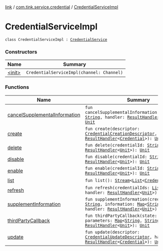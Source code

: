 [link](../../index.md) / [com.tink.service.credential](../index.md) / [CredentialServiceImpl](./index.md)

# CredentialServiceImpl

`class CredentialServiceImpl : `[`CredentialService`](../-credential-service/index.md)

### Constructors

| Name | Summary |
|---|---|
| [&lt;init&gt;](-init-.md) | `CredentialServiceImpl(channel: Channel)` |

### Functions

| Name | Summary |
|---|---|
| [cancelSupplementalInformation](cancel-supplemental-information.md) | `fun cancelSupplementalInformation(credentialId: `[`String`](https://kotlinlang.org/api/latest/jvm/stdlib/kotlin/-string/index.html)`, handler: `[`ResultHandler`](../../com.tink.service.handler/-result-handler/index.md)`<`[`Unit`](https://kotlinlang.org/api/latest/jvm/stdlib/kotlin/-unit/index.html)`>): `[`Unit`](https://kotlinlang.org/api/latest/jvm/stdlib/kotlin/-unit/index.html) |
| [create](create.md) | `fun create(descriptor: `[`CredentialCreationDescriptor`](../-credential-creation-descriptor/index.md)`, handler: `[`ResultHandler`](../../com.tink.service.handler/-result-handler/index.md)`<`[`Credential`](../../com.tink.model.credential/-credential/index.md)`>): `[`Unit`](https://kotlinlang.org/api/latest/jvm/stdlib/kotlin/-unit/index.html) |
| [delete](delete.md) | `fun delete(credentialId: `[`String`](https://kotlinlang.org/api/latest/jvm/stdlib/kotlin/-string/index.html)`, handler: `[`ResultHandler`](../../com.tink.service.handler/-result-handler/index.md)`<`[`Unit`](https://kotlinlang.org/api/latest/jvm/stdlib/kotlin/-unit/index.html)`>): `[`Unit`](https://kotlinlang.org/api/latest/jvm/stdlib/kotlin/-unit/index.html) |
| [disable](disable.md) | `fun disable(credentialId: `[`String`](https://kotlinlang.org/api/latest/jvm/stdlib/kotlin/-string/index.html)`, handler: `[`ResultHandler`](../../com.tink.service.handler/-result-handler/index.md)`<`[`Unit`](https://kotlinlang.org/api/latest/jvm/stdlib/kotlin/-unit/index.html)`>): `[`Unit`](https://kotlinlang.org/api/latest/jvm/stdlib/kotlin/-unit/index.html) |
| [enable](enable.md) | `fun enable(credentialId: `[`String`](https://kotlinlang.org/api/latest/jvm/stdlib/kotlin/-string/index.html)`, handler: `[`ResultHandler`](../../com.tink.service.handler/-result-handler/index.md)`<`[`Unit`](https://kotlinlang.org/api/latest/jvm/stdlib/kotlin/-unit/index.html)`>): `[`Unit`](https://kotlinlang.org/api/latest/jvm/stdlib/kotlin/-unit/index.html) |
| [list](list.md) | `fun list(): `[`Stream`](../../com.tink.service.streaming.publisher/-stream/index.md)`<`[`List`](https://kotlinlang.org/api/latest/jvm/stdlib/kotlin.collections/-list/index.html)`<`[`Credential`](../../com.tink.model.credential/-credential/index.md)`>>` |
| [refresh](refresh.md) | `fun refresh(credentialIds: `[`List`](https://kotlinlang.org/api/latest/jvm/stdlib/kotlin.collections/-list/index.html)`<`[`String`](https://kotlinlang.org/api/latest/jvm/stdlib/kotlin/-string/index.html)`>, handler: `[`ResultHandler`](../../com.tink.service.handler/-result-handler/index.md)`<`[`Unit`](https://kotlinlang.org/api/latest/jvm/stdlib/kotlin/-unit/index.html)`>): `[`Unit`](https://kotlinlang.org/api/latest/jvm/stdlib/kotlin/-unit/index.html) |
| [supplementInformation](supplement-information.md) | `fun supplementInformation(credentialId: `[`String`](https://kotlinlang.org/api/latest/jvm/stdlib/kotlin/-string/index.html)`, information: `[`Map`](https://kotlinlang.org/api/latest/jvm/stdlib/kotlin.collections/-map/index.html)`<`[`String`](https://kotlinlang.org/api/latest/jvm/stdlib/kotlin/-string/index.html)`, `[`String`](https://kotlinlang.org/api/latest/jvm/stdlib/kotlin/-string/index.html)`>, handler: `[`ResultHandler`](../../com.tink.service.handler/-result-handler/index.md)`<`[`Unit`](https://kotlinlang.org/api/latest/jvm/stdlib/kotlin/-unit/index.html)`>): `[`Unit`](https://kotlinlang.org/api/latest/jvm/stdlib/kotlin/-unit/index.html) |
| [thirdPartyCallback](third-party-callback.md) | `fun thirdPartyCallback(state: `[`String`](https://kotlinlang.org/api/latest/jvm/stdlib/kotlin/-string/index.html)`, parameters: `[`Map`](https://kotlinlang.org/api/latest/jvm/stdlib/kotlin.collections/-map/index.html)`<`[`String`](https://kotlinlang.org/api/latest/jvm/stdlib/kotlin/-string/index.html)`, `[`String`](https://kotlinlang.org/api/latest/jvm/stdlib/kotlin/-string/index.html)`>, handler: `[`ResultHandler`](../../com.tink.service.handler/-result-handler/index.md)`<`[`Unit`](https://kotlinlang.org/api/latest/jvm/stdlib/kotlin/-unit/index.html)`>): `[`Unit`](https://kotlinlang.org/api/latest/jvm/stdlib/kotlin/-unit/index.html) |
| [update](update.md) | `fun update(descriptor: `[`CredentialUpdateDescriptor`](../-credential-update-descriptor/index.md)`, handler: `[`ResultHandler`](../../com.tink.service.handler/-result-handler/index.md)`<`[`Credential`](../../com.tink.model.credential/-credential/index.md)`>): `[`Unit`](https://kotlinlang.org/api/latest/jvm/stdlib/kotlin/-unit/index.html) |
